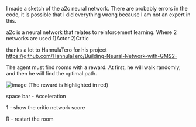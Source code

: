 I made a sketch of the a2c neural network.
There are probably errors in the code, it is possible that I did everything wrong because I am not an expert in this.

a2c is a neural network that relates to reinforcement learning. Where 2 networks are used 1)Actor 2)Critic

thanks a lot to HannulaTero for his project https://github.com/HannulaTero/Building-Neural-Network-with-GMS2-

The agent must find rooms with a reward. At first, he will walk randomly, and then he will find the optimal path.

![image](https://github.com/wurik1337/neural-a2c-experiment/assets/54418600/555fffb4-1280-4200-ad29-df80c353c0af)
(The reward is highlighted in red)

space bar - Acceleration

1 - show the critic network score

R - restart the room
